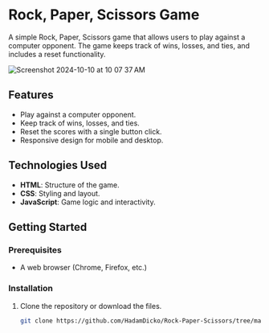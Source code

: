 # Rock, Paper, Scissors Game

A simple Rock, Paper, Scissors game that allows users to play against a computer opponent. The game keeps track of wins, losses, and ties, and includes a reset functionality.

![Screenshot 2024-10-10 at 10 07 37 AM](https://github.com/user-attachments/assets/0caf36af-aa55-4a0f-b25c-b3579de9de1d)

## Features

- Play against a computer opponent.
- Keep track of wins, losses, and ties.
- Reset the scores with a single button click.
- Responsive design for mobile and desktop.

## Technologies Used

- **HTML**: Structure of the game.
- **CSS**: Styling and layout.
- **JavaScript**: Game logic and interactivity.

## Getting Started

### Prerequisites

- A web browser (Chrome, Firefox, etc.)

### Installation

1. Clone the repository or download the files.
   ```bash
   git clone https://github.com/HadamDicko/Rock-Paper-Scissors/tree/main
